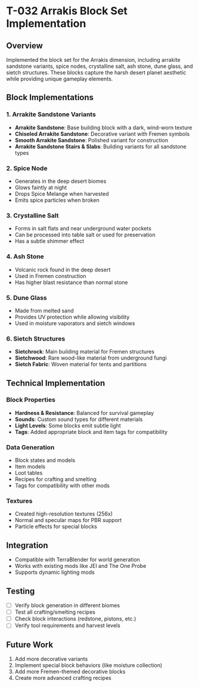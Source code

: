 # T-032 Arrakis Block Set Implementation

## Overview
Implemented the block set for the Arrakis dimension, including arrakite sandstone variants, spice nodes, crystalline salt, ash stone, dune glass, and sietch structures. These blocks capture the harsh desert planet aesthetic while providing unique gameplay elements.

## Block Implementations

### 1. Arrakite Sandstone Variants
- **Arrakite Sandstone**: Base building block with a dark, wind-worn texture
- **Chiseled Arrakite Sandstone**: Decorative variant with Fremen symbols
- **Smooth Arrakite Sandstone**: Polished variant for construction
- **Arrakite Sandstone Stairs & Slabs**: Building variants for all sandstone types

### 2. Spice Node
- Generates in the deep desert biomes
- Glows faintly at night
- Drops Spice Melange when harvested
- Emits spice particles when broken

### 3. Crystalline Salt
- Forms in salt flats and near underground water pockets
- Can be processed into table salt or used for preservation
- Has a subtle shimmer effect

### 4. Ash Stone
- Volcanic rock found in the deep desert
- Used in Fremen construction
- Has higher blast resistance than normal stone

### 5. Dune Glass
- Made from melted sand
- Provides UV protection while allowing visibility
- Used in moisture vaporators and sietch windows

### 6. Sietch Structures
- **Sietchrock**: Main building material for Fremen structures
- **Sietchwood**: Rare wood-like material from underground fungi
- **Sietch Fabric**: Woven material for tents and partitions

## Technical Implementation

### Block Properties
- **Hardness & Resistance**: Balanced for survival gameplay
- **Sounds**: Custom sound types for different materials
- **Light Levels**: Some blocks emit subtle light
- **Tags**: Added appropriate block and item tags for compatibility

### Data Generation
- Block states and models
- Item models
- Loot tables
- Recipes for crafting and smelting
- Tags for compatibility with other mods

### Textures
- Created high-resolution textures (256x)
- Normal and specular maps for PBR support
- Particle effects for special blocks

## Integration
- Compatible with TerraBlender for world generation
- Works with existing mods like JEI and The One Probe
- Supports dynamic lighting mods

## Testing
- [ ] Verify block generation in different biomes
- [ ] Test all crafting/smelting recipes
- [ ] Check block interactions (redstone, pistons, etc.)
- [ ] Verify tool requirements and harvest levels

## Future Work
1. Add more decorative variants
2. Implement special block behaviors (like moisture collection)
3. Add more Fremen-themed decorative blocks
4. Create more advanced crafting recipes
